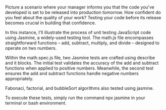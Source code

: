 Picture a scenario where your manager informs you that the code you've developed is set to be released into production tomorrow. How confident do you feel about the quality of your work? Testing your code before its release becomes crucial in building that confidence.

In this instance, I'll illustrate the process of unit testing JavaScript code using Jasmine, a widely-used testing tool. The math.js file encompasses straightforward functions – add, subtract, multiply, and divide – designed to operate on two numbers.

Within the math.spec.js file, two Jasmine tests are crafted using describe and it blocks. The initial test validates the accuracy of the add and subtract functions when applied to positive numbers. Meanwhile, the second test ensures the add and subtract functions handle negative numbers appropriately.

Fabonaci, factorial, and bubbleSort algorithms also tested using jasmine.

To execute these tests, simply run the command npx jasmine in your terminal or bash environment.